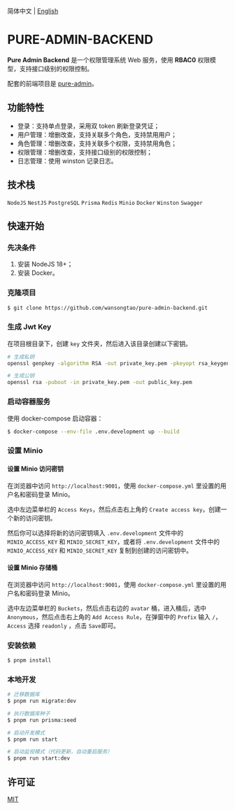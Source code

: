 简体中文 | [English](./README.md)
# PURE-ADMIN-BACKEND

**Pure Admin Backend** 是一个权限管理系统 Web 服务，使用 **RBAC0** 权限模型，支持接口级别的权限控制。

配套的前端项目是 [pure-admin](https://github.com/wansongtao/pure-admin)。

## 功能特性

- 登录：支持单点登录，采用双 token 刷新登录凭证；
- 用户管理：增删改查，支持关联多个角色，支持禁用用户；
- 角色管理：增删改查，支持关联多个权限，支持禁用角色；
- 权限管理：增删改查，支持接口级别的权限控制；
- 日志管理：使用 winston 记录日志。

## 技术栈

`NodeJS` `NestJS` `PostgreSQL` `Prisma` `Redis` `Minio` `Docker` `Winston` `Swagger`

## 快速开始

### 先决条件

1. 安装 NodeJS 18+；
2. 安装 Docker。

### 克隆项目

```bash
$ git clone https://github.com/wansongtao/pure-admin-backend.git
```

### 生成 Jwt Key

在项目根目录下，创建 `key` 文件夹，然后进入该目录创建以下密钥。

```bash
# 生成私钥
openssl genpkey -algorithm RSA -out private_key.pem -pkeyopt rsa_keygen_bits:2048

# 生成公钥
openssl rsa -pubout -in private_key.pem -out public_key.pem
```

### 启动容器服务

使用 docker-compose 启动容器：

```bash
$ docker-compose --env-file .env.development up --build
```

### 设置 Minio

#### 设置 Minio 访问密钥

在浏览器中访问 `http://localhost:9001`，使用 `docker-compose.yml` 里设置的用户名和密码登录 Minio。

选中左边菜单栏的 `Access Keys`，然后点击右上角的 `Create access key`，创建一个新的访问密钥。

然后你可以选择将新的访问密钥填入 `.env.development` 文件中的 `MINIO_ACCESS_KEY` 和 `MINIO_SECRET_KEY`，或者将 `.env.development` 文件中的 `MINIO_ACCESS_KEY` 和 `MINIO_SECRET_KEY` 复制到创建的访问密钥中。

#### 设置 Minio 存储桶

在浏览器中访问 `http://localhost:9001`，使用 `docker-compose.yml` 里设置的用户名和密码登录 Minio。

选中左边菜单栏的 `Buckets`，然后点击右边的 `avatar` 桶，进入桶后，选中 `Anonymous`，然后点击右上角的 `Add Access Rule`，在弹窗中的 `Prefix` 输入 `/`， `Access` 选择 `readonly` ，点击 `Save`即可。

### 安装依赖

```bash
$ pnpm install
```

### 本地开发

```bash
# 迁移数据库
$ pnpm run migrate:dev

# 执行数据库种子
$ pnpm run prisma:seed

# 启动开发模式
$ pnpm run start

# 启动监视模式（代码更新，自动重启服务）
$ pnpm run start:dev
```

## 许可证

[MIT](./LICENSE)

